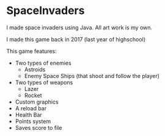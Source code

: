 # SpaceInvaders
I made space invaders using Java. All art work is my own.

I made this game back in 2017 (last year of highschool)

This game features:
 -  Two types of enemies
    - Astroids
    - Enemy Space Ships (that shoot and follow the player)
 -  Two types of weapons
    - Lazer
    - Rocket
 -  Custom graphics
 -  A reload bar
 -  Health Bar
 -  Points system
 -  Saves score to file
 
 
